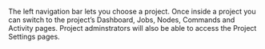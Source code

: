 <!--
#/ title: Project menu
#/ stepIndicator: projectSelect
#/ nextStepUrl: menu/home
-->
<p>
The left navigation bar lets you choose a project. Once inside a project you can switch to the project’s Dashboard, Jobs, Nodes, Commands and Activity pages. Project adminstrators will also be able to access the Project Settings pages.
</p>
